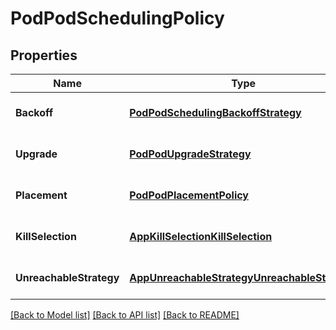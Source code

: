 # PodPodSchedulingPolicy

## Properties
Name | Type | Description | Notes
------------ | ------------- | ------------- | -------------
**Backoff** | [**PodPodSchedulingBackoffStrategy**](pod.PodSchedulingBackoffStrategy.md) |  | [optional] [default to null]
**Upgrade** | [**PodPodUpgradeStrategy**](pod.PodUpgradeStrategy.md) |  | [optional] [default to null]
**Placement** | [**PodPodPlacementPolicy**](pod.PodPlacementPolicy.md) |  | [optional] [default to null]
**KillSelection** | [**AppKillSelectionKillSelection**](app.killSelection.KillSelection.md) |  | [optional] [default to null]
**UnreachableStrategy** | [**AppUnreachableStrategyUnreachableStrategy**](app.unreachableStrategy.UnreachableStrategy.md) |  | [optional] [default to null]

[[Back to Model list]](../README.md#documentation-for-models) [[Back to API list]](../README.md#documentation-for-api-endpoints) [[Back to README]](../README.md)


